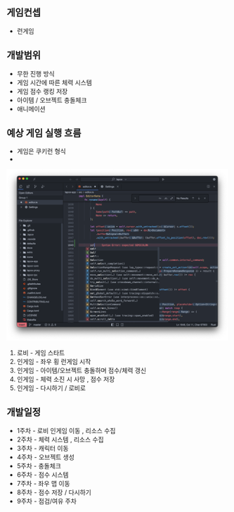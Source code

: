 

## 게임컨셉
* 런게임


## 개발범위
* 무한 진행 방식
* 게임 시간에 따른 체력 시스템
* 게임 점수 랭킹 저장
* 아이템 / 오브젝트 충돌체크
* 애니메이션 


## 예상 게임 실행 흐름
* 게임은 쿠키런 형식
* 
![](https://github.com/lapce/lapce/blob/master/extra/images/screenshot.png?raw=true)

1. 로비 - 게임 스타트
2. 인게임 - 좌우 횡 런게임 시작
3. 인게임 - 아이템/오브젝트 충돌하며 점수/체력 갱신
4. 인게임 - 체력 소진 시 사망 , 점수 저장
5. 인게임 - 다시하기 / 로비로 





## 개발일정
* 1주차 - 로비 인게임 이동 , 리소스 수집
* 2주차 - 체력 시스템 , 리소스 수집
* 3주차 - 캐릭터 이동
* 4주차 - 오브젝트 생성
* 5주차 - 충돌체크
* 6주차 - 점수 시스템
* 7주차 - 좌우 맵 이동
* 8주차 - 점수 저장 / 다시하기
* 9주차 - 점검/여유 주차

